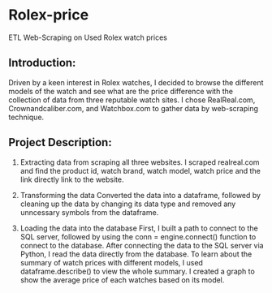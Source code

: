 # Rolex-price
ETL Web-Scraping on Used Rolex watch prices

## Introduction:
Driven by a keen interest in Rolex watches,  I decided to browse the different models of the watch and see what are the price difference with the collection of data from three reputable watch sites.
I chose RealReal.com, Crownandcaliber.com, and Watchbox.com to gather data by web-scraping technique.

## Project Description:
1. Extracting data from scraping all three websites.
I scraped realreal.com and find the product id, watch brand, watch model, watch price and the link directly link to the website.

2. Transforming the data
Converted the data into a dataframe, followed by cleaning up the data by changing its data type and removed any unncessary symbols from the dataframe.

3. Loading the data into the database
First, I built a path to connect to the SQL server, followed by using the conn = engine.connect() function to connect to the database.
After connecting the data to the SQL server via Python, I read the data directly from the database.
To learn about the summary of watch prices with different models, I used dataframe.describe() to view the whole summary.
I created a graph to show the average price of each watches based on its model.
